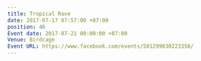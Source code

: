 ```yaml
---
title: Tropical Rave
date: 2017-07-17 07:57:00 +07:00
position: 46
Event date: 2017-07-21 00:00:00 +07:00
Venue: Birdcage
Event URL: https://www.facebook.com/events/501299830223358/
---
```


